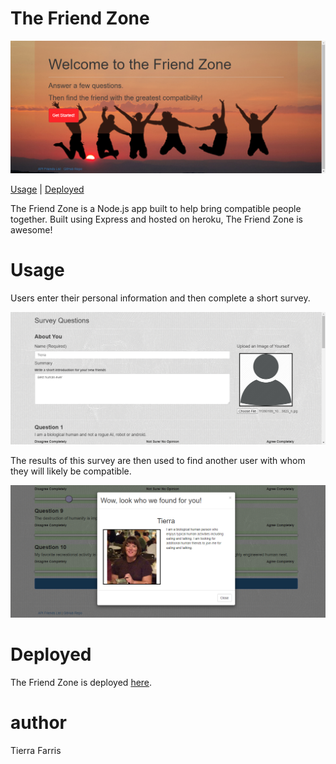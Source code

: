 # The Friend Zone

![screenshot](./app/public/assets/images/screenshot_land.png)

[Usage](#usage) | [Deployed](#deployed)

The Friend Zone is a Node.js app built to help bring compatible people together.  Built using Express and hosted on heroku, The Friend Zone is awesome!

# Usage

Users enter their personal information and then complete a short survey.
 
 ![screenshot](./app/public/assets/images/screenshot_survey.png)

The results of this survey are then used to find another user with whom they will likely be compatible.  

 ![screenshot](./app/public/assets/images/screenshot_modal.png)

# Deployed

The Friend Zone is deployed [here](https://pure-reaches-64620.herokuapp.com/).

# author
Tierra Farris

